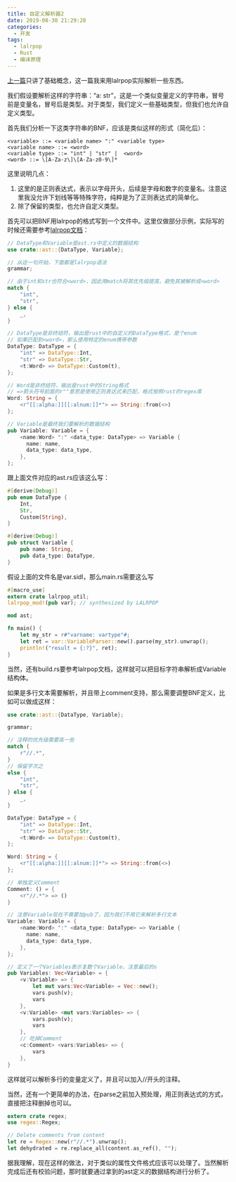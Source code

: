 ```yaml
---
title: 自定义解析器2
date: 2019-08-30 21:29:28
categories:
  - 开发
tags:
  - lalrpop
  - Rust
  - 编译原理
---
```


[上一篇](./2019-08-08-自定义解析器.md)只讲了基础概念，这一篇我来用lalrpop实际解析一些东西。

我们假设要解析这样的字符串：“a: str”，这是一个类似变量定义的字符串，冒号前是变量名，冒号后是类型。对于类型，我们定义一些基础类型，但我们也允许自定义类型。

首先我们分析一下这类字符串的BNF，应该是类似这样的形式（简化后）： 
```
<variable> ::= <variable name> ":" <variable type>  
<variable name> ::= <word>  
<variable type> ::= "int" | "str" |  <word>  
<word> ::= \[A-Za-z\]\[A-Za-z0-9\]*
```

这里说明几点：

1. 这里的<word>是正则表达式，表示以字母开头，后续是字母和数字的变量名。注意这里我没允许下划线等等特殊字符，纯粹是为了正则表达式的简单化。
2. <variable type>除了保留的类型，也允许自定义类型。

首先可以把BNF用lalrpop的格式写到一个文件中。这里仅做部分示例，实际写的时候还需要参考[lalrpop文档](http://lalrpop.github.io/lalrpop/quick_start_guide.html)：
```rust
// DataType和Variable是ast.rs中定义的数据结构
use crate::ast::{DataType, Variable};

// 从这一句开始，下面都是lalrpop语法
grammar;

// 由于int和str也符合<word>，因此用match将其优先级提高，避免其被解析成<word>
match {
    "int",
    "str",
} else {
    _,
}

// DataType是非终结符，输出是rust中的自定义的DataType格式，是个enum
// 如果匹配到<word>，那么使用特定的enum携带参数
DataType: DataType = {
    "int" => DataType::Int,
    "str" => DataType::Str,
    <t:Word> => DataType::Custom(t),
};

// Word是非终结符，输出是rust中的String格式
// =>箭头符号前面的r""意思是使用正则表达式来匹配，格式按照rust的regex库
Word: String = {
    <r"[[:alpha:]][[:alnum:]]*"> => String::from(<>)
};

// Variable是最终我们要解析的数据结构
pub Variable: Variable = {
    <name:Word> ":" <data_type: DataType> => Variable {
      name: name,
      data_type: data_type,
    },
};
```

跟上面文件对应的ast.rs应该这么写：
```rust
#[derive(Debug)]
pub enum DataType {
    Int,
    Str,
    Custom(String),
}

#[derive(Debug)]
pub struct Variable {
    pub name: String,
    pub data_type: DataType,
}
```

假设上面的文件名是var.sidl，那么main.rs需要这么写
```rust
#[macro_use]
extern crate lalrpop_util;
lalrpop_mod!(pub var); // synthesized by LALRPOP

mod ast;

fn main() {
    let my_str = r#"varname: vartype"#;
    let ret = var::VariableParser::new().parse(my_str).unwrap();
    println!("result = {:?}", ret);
}
```

当然，还有build.rs要参考lalrpop文档，这样就可以把目标字符串解析成Variable结构体。

如果是多行文本需要解析，并且带上comment支持，那么需要调整BNF定义，比如可以做成这样：

```rust
use crate::ast::{DataType, Variable};

grammar;

// 注释的优先级需要高一些
match {
    r"//.*",
}
// 保留字次之
else {
    "int",
    "str",
} else {
    _,
}

DataType: DataType = {
    "int" => DataType::Int,
    "str" => DataType::Str,
    <t:Word> => DataType::Custom(t),
};

Word: String = {
    <r"[[:alpha:]][[:alnum:]]*"> => String::from(<>)
};

// 单独定义Comment
Comment: () = {
    <r"//.*"> => ()
}

// 注意Variable现在不需要加pub了，因为我们不用它来解析多行文本
Variable: Variable = {
    <name:Word> ":" <data_type: DataType> => Variable {
      name: name,
      data_type: data_type,
    },
};

// 定义了一个Variables表示复数个Variable，注意最后的s
pub Variables: Vec<Variable> = {
    <v:Variable> => {
        let mut vars:Vec<Variable> = Vec::new();
        vars.push(v);
        vars
    },
    <v:Variable> <mut vars:Variables> => {
        vars.push(v);
        vars
    },
    // 吃掉Comment
    <c:Comment> <vars:Variables> => {
        vars
    },
}
```

这样就可以解析多行的变量定义了，并且可以加入//开头的注释。

当然，还有一个更简单的办法，在parse之前加入预处理，用正则表达式的方式，直接把注释删掉也可以。

```rust
extern crate regex;
use regex::Regex;

// Delete comments from content
let re = Regex::new(r"//.*").unwrap();
let dehydrated = re.replace_all(content.as_ref(), "");
```
据我理解，现在这样的做法，对于类似的属性文件格式应该可以处理了。当然解析完成后还有校验问题，那时就要通过拿到的ast定义的数据结构进行分析了。
